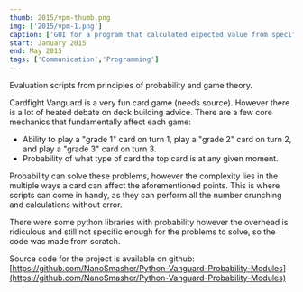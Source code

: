 ```yaml
---
thumb: 2015/vpm-thumb.png
img: ['2015/vpm-1.png']
caption: ['GUI for a program that calculated expected value from specific ratios of "triggers"']
start: January 2015
end: May 2015
tags: ['Communication','Programming']
---
```


Evaluation scripts from principles of probability and game theory.

<!-- more -->

Cardfight Vanguard is a very fun card game (needs source). However there is a lot of heated debate on deck building advice. There are a few core mechanics that fundamentally affect each game:

* Ability to play a "grade 1" card on turn 1, play a "grade 2" card on turn 2, and play a "grade 3" card on turn 3.
* Probability of what type of card the top card is at any given moment.

Probability can solve these problems, however the complexity lies in the multiple ways a card can affect the aforementioned points. This is where scripts can come in handy, as they can perform all the number crunching and calculations without error.

There were some python libraries with probability however the overhead is ridiculous and still not specific enough for the problems to solve, so the code was made from scratch.

Source code for the project is available on github: [https://github.com/NanoSmasher/Python-Vanguard-Probability-Modules](https://github.com/NanoSmasher/Python-Vanguard-Probability-Modules)